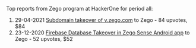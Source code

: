 Top reports from Zego program at HackerOne for period all:

1. 29-04-2021 [Subdomain takeover of v.zego.com](https://hackerone.com/reports/1180697) to Zego - 84 upvotes, $84
2. 23-12-2020 [Firebase Database Takeover in Zego Sense Android app](https://hackerone.com/reports/1065134) to Zego - 52 upvotes, $52
